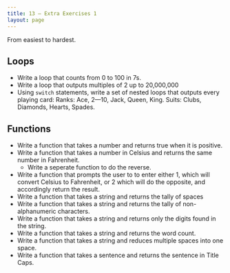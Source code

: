 ```yaml
---
title: 13 – Extra Exercises 1
layout: page
---
```


From easiest to hardest.

## Loops
* Write a loop that counts from 0 to 100 in 7s.
* Write a loop that outputs multiples of 2 up to 20,000,000
* Using `switch` statements, write a set of nested loops that outputs every playing card: Ranks: Ace, 2—10, Jack, Queen, King. Suits: Clubs, Diamonds, Hearts, Spades.

## Functions
* Write a function that takes a number and returns true when it is positive.
* Write a function that takes a number in Celsius and returns the same number in Fahrenheit.
  * Write a seperate function to do the reverse.
* Write a function that prompts the user to to enter either 1, which will convert Celsius to Fahrenheit, or 2 which will do the opposite, and accordingly return the result.
* Write a function that takes a string and returns the tally of spaces
* Write a function that takes a string and returns the tally of non-alphanumeric characters.
* Write a function that takes a string and returns only the digits found in the string.
* Write a function that takes a string and returns the word count.
* Write a function that takes a string and reduces multiple spaces into one space.
* Write a function that takes a sentence and returns the sentence in Title Caps.
